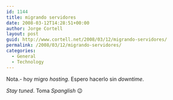 ```yaml
---
id: 1144
title: migrando servidores
date: 2008-03-12T14:28:51+00:00
author: Jorge Cortell
layout: post
guid: http://www.cortell.net/2008/03/12/migrando-servidores/
permalink: /2008/03/12/migrando-servidores/
categories:
  - General
  - Technology
---
```

Nota.- hoy migro _hosting_. Espero hacerlo sin _downtime_.

_Stay tuned_. Toma _Spanglish_ 😉